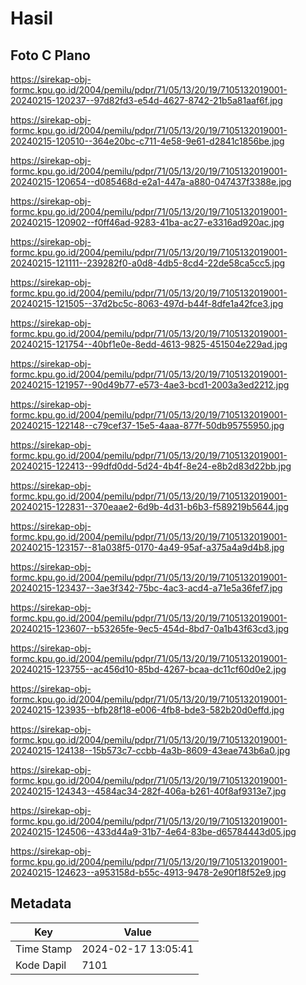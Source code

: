 # Hasil

## Foto C Plano

https://sirekap-obj-formc.kpu.go.id/2004/pemilu/pdpr/71/05/13/20/19/7105132019001-20240215-120237--97d82fd3-e54d-4627-8742-21b5a81aaf6f.jpg

https://sirekap-obj-formc.kpu.go.id/2004/pemilu/pdpr/71/05/13/20/19/7105132019001-20240215-120510--364e20bc-c711-4e58-9e61-d2841c1856be.jpg

https://sirekap-obj-formc.kpu.go.id/2004/pemilu/pdpr/71/05/13/20/19/7105132019001-20240215-120654--d085468d-e2a1-447a-a880-047437f3388e.jpg

https://sirekap-obj-formc.kpu.go.id/2004/pemilu/pdpr/71/05/13/20/19/7105132019001-20240215-120902--f0ff46ad-9283-41ba-ac27-e3316ad920ac.jpg

https://sirekap-obj-formc.kpu.go.id/2004/pemilu/pdpr/71/05/13/20/19/7105132019001-20240215-121111--239282f0-a0d8-4db5-8cd4-22de58ca5cc5.jpg

https://sirekap-obj-formc.kpu.go.id/2004/pemilu/pdpr/71/05/13/20/19/7105132019001-20240215-121505--37d2bc5c-8063-497d-b44f-8dfe1a42fce3.jpg

https://sirekap-obj-formc.kpu.go.id/2004/pemilu/pdpr/71/05/13/20/19/7105132019001-20240215-121754--40bf1e0e-8edd-4613-9825-451504e229ad.jpg

https://sirekap-obj-formc.kpu.go.id/2004/pemilu/pdpr/71/05/13/20/19/7105132019001-20240215-121957--90d49b77-e573-4ae3-bcd1-2003a3ed2212.jpg

https://sirekap-obj-formc.kpu.go.id/2004/pemilu/pdpr/71/05/13/20/19/7105132019001-20240215-122148--c79cef37-15e5-4aaa-877f-50db95755950.jpg

https://sirekap-obj-formc.kpu.go.id/2004/pemilu/pdpr/71/05/13/20/19/7105132019001-20240215-122413--99dfd0dd-5d24-4b4f-8e24-e8b2d83d22bb.jpg

https://sirekap-obj-formc.kpu.go.id/2004/pemilu/pdpr/71/05/13/20/19/7105132019001-20240215-122831--370eaae2-6d9b-4d31-b6b3-f589219b5644.jpg

https://sirekap-obj-formc.kpu.go.id/2004/pemilu/pdpr/71/05/13/20/19/7105132019001-20240215-123157--81a038f5-0170-4a49-95af-a375a4a9d4b8.jpg

https://sirekap-obj-formc.kpu.go.id/2004/pemilu/pdpr/71/05/13/20/19/7105132019001-20240215-123437--3ae3f342-75bc-4ac3-acd4-a71e5a36fef7.jpg

https://sirekap-obj-formc.kpu.go.id/2004/pemilu/pdpr/71/05/13/20/19/7105132019001-20240215-123607--b53265fe-9ec5-454d-8bd7-0a1b43f63cd3.jpg

https://sirekap-obj-formc.kpu.go.id/2004/pemilu/pdpr/71/05/13/20/19/7105132019001-20240215-123755--ac456d10-85bd-4267-bcaa-dc11cf60d0e2.jpg

https://sirekap-obj-formc.kpu.go.id/2004/pemilu/pdpr/71/05/13/20/19/7105132019001-20240215-123935--bfb28f18-e006-4fb8-bde3-582b20d0effd.jpg

https://sirekap-obj-formc.kpu.go.id/2004/pemilu/pdpr/71/05/13/20/19/7105132019001-20240215-124138--15b573c7-ccbb-4a3b-8609-43eae743b6a0.jpg

https://sirekap-obj-formc.kpu.go.id/2004/pemilu/pdpr/71/05/13/20/19/7105132019001-20240215-124343--4584ac34-282f-406a-b261-40f8af9313e7.jpg

https://sirekap-obj-formc.kpu.go.id/2004/pemilu/pdpr/71/05/13/20/19/7105132019001-20240215-124506--433d44a9-31b7-4e64-83be-d65784443d05.jpg

https://sirekap-obj-formc.kpu.go.id/2004/pemilu/pdpr/71/05/13/20/19/7105132019001-20240215-124623--a953158d-b55c-4913-9478-2e90f18f52e9.jpg


## Metadata

| Key        | Value               |
| ---------- | ------------------- |
| Time Stamp | 2024-02-17 13:05:41 |
| Kode Dapil | 7101                |



